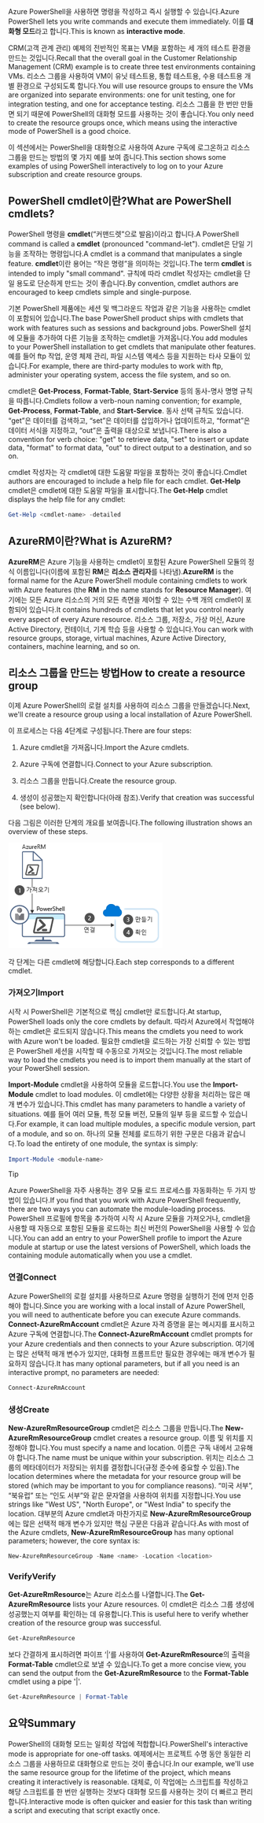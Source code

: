 <span data-ttu-id="5bdf5-101">Azure PowerShell을 사용하면 명령을 작성하고 즉시 실행할 수 있습니다.</span><span class="sxs-lookup"><span data-stu-id="5bdf5-101">Azure PowerShell lets you write commands and execute them immediately.</span></span> <span data-ttu-id="5bdf5-102">이를 **대화형 모드**라고 합니다.</span><span class="sxs-lookup"><span data-stu-id="5bdf5-102">This is known as **interactive mode**.</span></span>

<span data-ttu-id="5bdf5-103">CRM(고객 관계 관리) 예제의 전반적인 목표는 VM을 포함하는 세 개의 테스트 환경을 만드는 것입니다.</span><span class="sxs-lookup"><span data-stu-id="5bdf5-103">Recall that the overall goal in the Customer Relationship Management (CRM) example is to create three test environments containing VMs.</span></span> <span data-ttu-id="5bdf5-104">리소스 그룹을 사용하여 VM이 유닛 테스트용, 통합 테스트용, 수용 테스트용 개별 환경으로 구성되도록 합니다.</span><span class="sxs-lookup"><span data-stu-id="5bdf5-104">You will use resource groups to ensure the VMs are organized into separate environments: one for unit testing, one for integration testing, and one for acceptance testing.</span></span> <span data-ttu-id="5bdf5-105">리소스 그룹을 한 번만 만들면 되기 때문에 PowerShell의 대화형 모드를 사용하는 것이 좋습니다.</span><span class="sxs-lookup"><span data-stu-id="5bdf5-105">You only need to create the resource groups once, which means using the interactive mode of PowerShell is a good choice.</span></span>

<span data-ttu-id="5bdf5-106">이 섹션에서는 PowerShell을 대화형으로 사용하여 Azure 구독에 로그온하고 리소스 그룹을 만드는 방법의 몇 가지 예를 보여 줍니다.</span><span class="sxs-lookup"><span data-stu-id="5bdf5-106">This section shows some examples of using PowerShell interactively to log on to your Azure subscription and create resource groups.</span></span>

## <a name="what-are-powershell-cmdlets"></a><span data-ttu-id="5bdf5-107">PowerShell cmdlet이란?</span><span class="sxs-lookup"><span data-stu-id="5bdf5-107">What are PowerShell cmdlets?</span></span>
<span data-ttu-id="5bdf5-108">PowerShell 명령을 **cmdlet**(“커맨드렛”으로 발음)이라고 합니다.</span><span class="sxs-lookup"><span data-stu-id="5bdf5-108">A PowerShell command is called a **cmdlet** (pronounced "command-let").</span></span> <span data-ttu-id="5bdf5-109">cmdlet은 단일 기능을 조작하는 명령입니다.</span><span class="sxs-lookup"><span data-stu-id="5bdf5-109">A cmdlet is a command that manipulates a single feature.</span></span> <span data-ttu-id="5bdf5-110">**cmdlet**이란 용어는 “작은 명령”을 의미하는 것입니다.</span><span class="sxs-lookup"><span data-stu-id="5bdf5-110">The term **cmdlet** is intended to imply "small command".</span></span> <span data-ttu-id="5bdf5-111">규칙에 따라 cmdlet 작성자는 cmdlet을 단일 용도로 단순하게 만드는 것이 좋습니다.</span><span class="sxs-lookup"><span data-stu-id="5bdf5-111">By convention, cmdlet authors are encouraged to keep cmdlets simple and single-purpose.</span></span>

<span data-ttu-id="5bdf5-112">기본 PowerShell 제품에는 세션 및 백그라운드 작업과 같은 기능을 사용하는 cmdlet이 포함되어 있습니다.</span><span class="sxs-lookup"><span data-stu-id="5bdf5-112">The base PowerShell product ships with cmdlets that work with features such as sessions and background jobs.</span></span> <span data-ttu-id="5bdf5-113">PowerShell 설치에 모듈을 추가하여 다른 기능을 조작하는 cmdlet을 가져옵니다.</span><span class="sxs-lookup"><span data-stu-id="5bdf5-113">You add modules to your PowerShell installation to get cmdlets that manipulate other features.</span></span> <span data-ttu-id="5bdf5-114">예를 들어 ftp 작업, 운영 체제 관리, 파일 시스템 액세스 등을 지원하는 타사 모듈이 있습니다.</span><span class="sxs-lookup"><span data-stu-id="5bdf5-114">For example, there are third-party modules to work with ftp, administer your operating system, access the file system, and so on.</span></span>

<span data-ttu-id="5bdf5-115">cmdlet은 **Get-Process**, **Format-Table**, **Start-Service** 등의 동사-명사 명명 규칙을 따릅니다.</span><span class="sxs-lookup"><span data-stu-id="5bdf5-115">Cmdlets follow a verb-noun naming convention; for example, **Get-Process**, **Format-Table**, and **Start-Service**.</span></span> <span data-ttu-id="5bdf5-116">동사 선택 규칙도 있습니다. “get”은 데이터를 검색하고, “set”은 데이터를 삽입하거나 업데이트하고, “format”은 데이터 서식을 지정하고, “out”은 출력을 대상으로 보냅니다.</span><span class="sxs-lookup"><span data-stu-id="5bdf5-116">There is also a convention for verb choice: "get" to retrieve data, "set" to insert or update data, "format" to format data, "out" to direct output to a destination, and so on.</span></span>

<span data-ttu-id="5bdf5-117">cmdlet 작성자는 각 cmdlet에 대한 도움말 파일을 포함하는 것이 좋습니다.</span><span class="sxs-lookup"><span data-stu-id="5bdf5-117">Cmdlet authors are encouraged to include a help file for each cmdlet.</span></span> <span data-ttu-id="5bdf5-118">**Get-Help** cmdlet은 cmdlet에 대한 도움말 파일을 표시합니다.</span><span class="sxs-lookup"><span data-stu-id="5bdf5-118">The **Get-Help** cmdlet displays the help file for any cmdlet:</span></span>

```powershell
Get-Help <cmdlet-name> -detailed
```

## <a name="what-is-azurerm"></a><span data-ttu-id="5bdf5-119">AzureRM이란?</span><span class="sxs-lookup"><span data-stu-id="5bdf5-119">What is AzureRM?</span></span>
<span data-ttu-id="5bdf5-120">**AzureRM**은 Azure 기능을 사용하는 cmdlet이 포함된 Azure PowerShell 모듈의 정식 이름입니다(이름에 포함된 **RM**은 **리소스 관리자**를 나타냄).</span><span class="sxs-lookup"><span data-stu-id="5bdf5-120">**AzureRM** is the formal name for the Azure PowerShell module containing cmdlets to work with Azure features (the **RM** in the name stands for **Resource Manager**).</span></span> <span data-ttu-id="5bdf5-121">여기에는 모든 Azure 리소스의 거의 모든 측면을 제어할 수 있는 수백 개의 cmdlet이 포함되어 있습니다.</span><span class="sxs-lookup"><span data-stu-id="5bdf5-121">It contains hundreds of cmdlets that let you control nearly every aspect of every Azure resource.</span></span> <span data-ttu-id="5bdf5-122">리소스 그룹, 저장소, 가상 머신, Azure Active Directory, 컨테이너, 기계 학습 등을 사용할 수 있습니다.</span><span class="sxs-lookup"><span data-stu-id="5bdf5-122">You can work with resource groups, storage, virtual machines, Azure Active Directory, containers, machine learning, and so on.</span></span>

## <a name="how-to-create-a-resource-group"></a><span data-ttu-id="5bdf5-123">리소스 그룹을 만드는 방법</span><span class="sxs-lookup"><span data-stu-id="5bdf5-123">How to create a resource group</span></span>
<span data-ttu-id="5bdf5-124">이제 Azure PowerShell의 로컬 설치를 사용하여 리소스 그룹을 만들겠습니다.</span><span class="sxs-lookup"><span data-stu-id="5bdf5-124">Next, we'll create a resource group using a local installation of Azure PowerShell.</span></span> 

<span data-ttu-id="5bdf5-125">이 프로세스는 다음 4단계로 구성됩니다.</span><span class="sxs-lookup"><span data-stu-id="5bdf5-125">There are four steps:</span></span> 

1. <span data-ttu-id="5bdf5-126">Azure cmdlet을 가져옵니다.</span><span class="sxs-lookup"><span data-stu-id="5bdf5-126">Import the Azure cmdlets.</span></span>

1. <span data-ttu-id="5bdf5-127">Azure 구독에 연결합니다.</span><span class="sxs-lookup"><span data-stu-id="5bdf5-127">Connect to your Azure subscription.</span></span>

1. <span data-ttu-id="5bdf5-128">리소스 그룹을 만듭니다.</span><span class="sxs-lookup"><span data-stu-id="5bdf5-128">Create the resource group.</span></span>

1. <span data-ttu-id="5bdf5-129">생성이 성공했는지 확인합니다(아래 참조).</span><span class="sxs-lookup"><span data-stu-id="5bdf5-129">Verify that creation was successful (see below).</span></span>

<span data-ttu-id="5bdf5-130">다음 그림은 이러한 단계의 개요를 보여줍니다.</span><span class="sxs-lookup"><span data-stu-id="5bdf5-130">The following illustration shows an overview of these steps.</span></span>

![리소스 그룹을 만드는 단계를 보여주는 그림입니다.](../media/5-create-resource-overview.png)

<span data-ttu-id="5bdf5-132">각 단계는 다른 cmdlet에 해당합니다.</span><span class="sxs-lookup"><span data-stu-id="5bdf5-132">Each step corresponds to a different cmdlet.</span></span>

### <a name="import"></a><span data-ttu-id="5bdf5-133">가져오기</span><span class="sxs-lookup"><span data-stu-id="5bdf5-133">Import</span></span>
<span data-ttu-id="5bdf5-134">시작 시 PowerShell은 기본적으로 핵심 cmdlet만 로드합니다.</span><span class="sxs-lookup"><span data-stu-id="5bdf5-134">At startup, PowerShell loads only the core cmdlets by default.</span></span> <span data-ttu-id="5bdf5-135">따라서 Azure에서 작업해야 하는 cmdlet은 로드되지 않습니다.</span><span class="sxs-lookup"><span data-stu-id="5bdf5-135">This means the cmdlets you need to work with Azure won't be loaded.</span></span> <span data-ttu-id="5bdf5-136">필요한 cmdlet을 로드하는 가장 신뢰할 수 있는 방법은 PowerShell 세션을 시작할 때 수동으로 가져오는 것입니다.</span><span class="sxs-lookup"><span data-stu-id="5bdf5-136">The most reliable way to load the cmdlets you need is to import them manually at the start of your PowerShell session.</span></span>

<span data-ttu-id="5bdf5-137">**Import-Module** cmdlet을 사용하여 모듈을 로드합니다.</span><span class="sxs-lookup"><span data-stu-id="5bdf5-137">You use the **Import-Module** cmdlet to load modules.</span></span> <span data-ttu-id="5bdf5-138">이 cmdlet에는 다양한 상황을 처리하는 많은 매개 변수가 있습니다.</span><span class="sxs-lookup"><span data-stu-id="5bdf5-138">This cmdlet has many parameters to handle a variety of situations.</span></span> <span data-ttu-id="5bdf5-139">예를 들어 여러 모듈, 특정 모듈 버전, 모듈의 일부 등을 로드할 수 있습니다.</span><span class="sxs-lookup"><span data-stu-id="5bdf5-139">For example, it can load multiple modules, a specific module version, part of a module, and so on.</span></span> <span data-ttu-id="5bdf5-140">하나의 모듈 전체를 로드하기 위한 구문은 다음과 같습니다.</span><span class="sxs-lookup"><span data-stu-id="5bdf5-140">To load the entirety of one module, the syntax is simply:</span></span>

```powershell
Import-Module <module-name>
```

> [!TIP]
> <span data-ttu-id="5bdf5-141">Azure PowerShell을 자주 사용하는 경우 모듈 로드 프로세스를 자동화하는 두 가지 방법이 있습니다.</span><span class="sxs-lookup"><span data-stu-id="5bdf5-141">If you find that you work with Azure PowerShell frequently, there are two ways you can automate the module-loading process.</span></span> <span data-ttu-id="5bdf5-142">PowerShell 프로필에 항목을 추가하여 시작 시 Azure 모듈을 가져오거나, cmdlet을 사용할 때 자동으로 포함된 모듈을 로드하는 최신 버전의 PowerShell을 사용할 수 있습니다.</span><span class="sxs-lookup"><span data-stu-id="5bdf5-142">You can add an entry to your PowerShell profile to import the Azure module at startup or use the latest versions of PowerShell, which loads the containing module automatically when you use a cmdlet.</span></span>

### <a name="connect"></a><span data-ttu-id="5bdf5-143">연결</span><span class="sxs-lookup"><span data-stu-id="5bdf5-143">Connect</span></span>
<span data-ttu-id="5bdf5-144">Azure PowerShell의 로컬 설치를 사용하므로 Azure 명령을 실행하기 전에 먼저 인증해야 합니다.</span><span class="sxs-lookup"><span data-stu-id="5bdf5-144">Since you are working with a local install of Azure PowerShell, you will need to authenticate before you can execute Azure commands.</span></span> <span data-ttu-id="5bdf5-145">**Connect-AzureRmAccount** cmdlet은 Azure 자격 증명을 묻는 메시지를 표시하고 Azure 구독에 연결합니다.</span><span class="sxs-lookup"><span data-stu-id="5bdf5-145">The **Connect-AzureRmAccount** cmdlet prompts for your Azure credentials and then connects to your Azure subscription.</span></span> <span data-ttu-id="5bdf5-146">여기에는 많은 선택적 매개 변수가 있지만, 대화형 프롬프트만 필요한 경우에는 매개 변수가 필요하지 않습니다.</span><span class="sxs-lookup"><span data-stu-id="5bdf5-146">It has many optional parameters, but if all you need is an interactive prompt, no parameters are needed:</span></span>

```powershell
Connect-AzureRmAccount
```

### <a name="create"></a><span data-ttu-id="5bdf5-147">생성</span><span class="sxs-lookup"><span data-stu-id="5bdf5-147">Create</span></span>
<span data-ttu-id="5bdf5-148">**New-AzureRmResourceGroup** cmdlet은 리소스 그룹을 만듭니다.</span><span class="sxs-lookup"><span data-stu-id="5bdf5-148">The **New-AzureRmResourceGroup** cmdlet creates a resource group.</span></span> <span data-ttu-id="5bdf5-149">이름 및 위치를 지정해야 합니다.</span><span class="sxs-lookup"><span data-stu-id="5bdf5-149">You must specify a name and location.</span></span> <span data-ttu-id="5bdf5-150">이름은 구독 내에서 고유해야 합니다.</span><span class="sxs-lookup"><span data-stu-id="5bdf5-150">The name must be unique within your subscription.</span></span> <span data-ttu-id="5bdf5-151">위치는 리소스 그룹의 메타데이터가 저장되는 위치를 결정합니다(규정 준수에 중요할 수 있음).</span><span class="sxs-lookup"><span data-stu-id="5bdf5-151">The location determines where the metadata for your resource group will be stored (which may be important to you for compliance reasons).</span></span> <span data-ttu-id="5bdf5-152">“미국 서부”, “북유럽” 또는 “인도 서부”와 같은 문자열을 사용하여 위치를 지정합니다.</span><span class="sxs-lookup"><span data-stu-id="5bdf5-152">You use strings like "West US", "North Europe", or "West India" to specify the location.</span></span> <span data-ttu-id="5bdf5-153">대부분의 Azure cmdlet과 마찬가지로 **New-AzureRmResourceGroup**에는 많은 선택적 매개 변수가 있지만 핵심 구문은 다음과 같습니다.</span><span class="sxs-lookup"><span data-stu-id="5bdf5-153">As with most of the Azure cmdlets, **New-AzureRmResourceGroup** has many optional parameters; however, the core syntax is:</span></span>

```powershell
New-AzureRmResourceGroup -Name <name> -Location <location>
```

### <a name="verify"></a><span data-ttu-id="5bdf5-154">Verify</span><span class="sxs-lookup"><span data-stu-id="5bdf5-154">Verify</span></span>
<span data-ttu-id="5bdf5-155">**Get-AzureRmResource**는 Azure 리소스를 나열합니다.</span><span class="sxs-lookup"><span data-stu-id="5bdf5-155">The **Get-AzureRmResource** lists your Azure resources.</span></span> <span data-ttu-id="5bdf5-156">이 cmdlet은 리소스 그룹 생성에 성공했는지 여부를 확인하는 데 유용합니다.</span><span class="sxs-lookup"><span data-stu-id="5bdf5-156">This is useful here to verify whether creation of the resource group was successful.</span></span>

```powershell
Get-AzureRmResource
```

<span data-ttu-id="5bdf5-157">보다 간결하게 표시하려면 파이프 ‘|’를 사용하여 **Get-AzureRmResource**의 출력을 **Format-Table** cmdlet으로 보낼 수 있습니다.</span><span class="sxs-lookup"><span data-stu-id="5bdf5-157">To get a more concise view, you can send the output from the **Get-AzureRmResource** to the **Format-Table** cmdlet using a pipe '|'.</span></span>

```powershell
Get-AzureRmResource | Format-Table
```

## <a name="summary"></a><span data-ttu-id="5bdf5-158">요약</span><span class="sxs-lookup"><span data-stu-id="5bdf5-158">Summary</span></span>
<span data-ttu-id="5bdf5-159">PowerShell의 대화형 모드는 일회성 작업에 적합합니다.</span><span class="sxs-lookup"><span data-stu-id="5bdf5-159">PowerShell's interactive mode is appropriate for one-off tasks.</span></span> <span data-ttu-id="5bdf5-160">예제에서는 프로젝트 수명 동안 동일한 리소스 그룹을 사용하므로 대화형으로 만드는 것이 좋습니다.</span><span class="sxs-lookup"><span data-stu-id="5bdf5-160">In our example, we'll use the same resource group for the lifetime of the project, which means creating it interactively is reasonable.</span></span> <span data-ttu-id="5bdf5-161">대체로, 이 작업에는 스크립트를 작성하고 해당 스크립트를 한 번만 실행하는 것보다 대화형 모드를 사용하는 것이 더 빠르고 편리합니다.</span><span class="sxs-lookup"><span data-stu-id="5bdf5-161">Interactive mode is often quicker and easier for this task than writing a script and executing that script exactly once.</span></span>